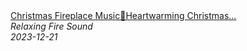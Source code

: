 <!--2024-01-14 01:04:00-->
<div class="yb">
  <a class="nodecor" href="/index.html?relaks/christmas_fireplace_musicheartwarming_christmas_piano_melodies_merry_christmas_2023">
    <img class="preview" data-videoid="IEIGnZUQFRg" src="https://i.ytimg.com/vi/IEIGnZUQFRg/hqdefault.jpg" align="middle" alt="">
  </a>
  <div class="inlbl text">
    <a class="nodecor" href="/index.html?relaks/christmas_fireplace_musicheartwarming_christmas_piano_melodies_merry_christmas_2023">Christmas Fireplace Music🎅Heartwarming Christmas...</a><br>
    <i class="smaller2">Relaxing Fire Sound</i><br>
    <i class="smaller3">2023-12-21</i>
  </div>
</div>
